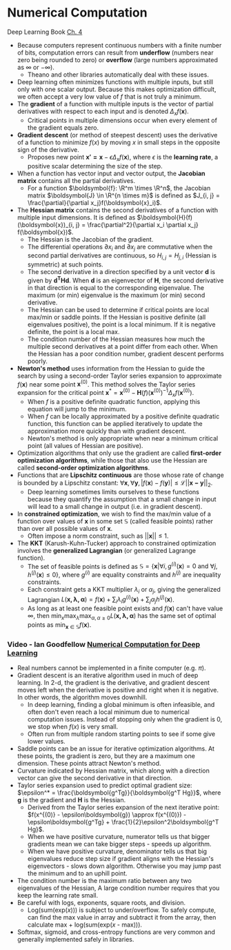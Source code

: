 # Numerical Computation

Deep Learning Book [Ch. 4](https://www.deeplearningbook.org/contents/numerical.html)

- Because computers represent continuous numbers with a finite number of bits, computation errors can result from **underflow** (numbers near zero being rounded to zero) or **overflow** (large numbers approximated as $\infty$ or $-\infty$).
  - Theano and other libraries automatically deal with these issues.
- Deep learning often minimizes functions with multiple inputs, but still only with one scalar output. Because this makes optimization difficult, we often accept a very low value of $f$ that is not truly a minimum.
- The **gradient** of a function with multiple inputs is the vector of partial derivatives with respect to each input and is denoted $\Delta_x f(\boldsymbol{x})$.
  - Critical points in multiple dimensions occur when every element of the gradient equals zero.
- **Gradient descent** (or method of steepest descent) uses the derivative of a function to minimize $f(x)$ by moving $x$ in small steps in the opposite sign of the derivative.
  - Proposes new point $\boldsymbol{x' = x} - \epsilon\Delta_x f(\boldsymbol{x})$, where $\epsilon$ is the **learning rate**, a positive scalar determining the size of the step.
- When a function has vector input and vector output, the **Jacobian matrix** contains all the partial derivatives.
  - For a function $\boldsymbol{f}: \R^m \times \R^n$, the Jacobian matrix $\boldsymbol{J} \in \R^{n \times m}$ is defined as $J_{i, j} = \frac{\partial}{\partial x_j}f(\boldsymbol{x}_i)$.
- The **Hessian matrix** contains the second derivatives of a function with multiple input dimensions. It is defined as $\boldsymbol{H}(f)(\boldsymbol{x})_{i, j} = \frac{\partial^2}{\partial x_i \partial x_j} f(\boldsymbol{x})$.
  - The Hessian is the Jacobian of the gradient.
  - The differential operations $\partial x_i$ and $\partial x_j$ are commutative when the second partial derivatives are continuous, so $H_{i, j} = H_{j, i}$ (Hessian is symmetric) at such points.
  - The second derivative in a direction specified by a unit vector $\boldsymbol{d}$ is given by $\boldsymbol{d^T H d}$. When $\boldsymbol{d}$ is an eigenvector of $\boldsymbol{H}$, the  second derivative in that direction is equal to the corresponding eigenvalue. The maximum (or min) eigenvalue is the maximum (or min) second derivative.
  - The Hessian can be used to determine if critical points are local max/min or saddle points. If the Hessian is positive definite (all eigenvalues positive), the point is a local minimum. If it is negative definite, the point is a local max.
  - The condition number of the Hessian measures how much the multiple second derivatives at a point differ from each other. When the Hessian has a poor condition number, gradient descent performs poorly.
- **Newton's method** uses information from the Hessian to guide the search by using a second-order Taylor series expansion to approximate $f(\boldsymbol{x})$ near some point $\boldsymbol{x}^{(0)}$. This method solves the Taylor series expansion for the critical point $\boldsymbol{x}^* = \boldsymbol{x}^{(0)} - \boldsymbol{H}(f)(\boldsymbol{x}^{(0)})^{-1}\Delta_x f(\boldsymbol{x}^{(0)})$.
  - When $f$ is a positive definite quadratic function, applying this equation will jump to the minimum.
  - When $f$ can be locally approximated by a positive definite quadratic function, this function can be applied iteratively to update the approximation more quickly than with gradient descent.
  - Newton's method is only appropriate when near a minimum critical point (all values of Hessian are positive).
- Optimization algorithms that only use the gradient are called **first-order optimization algorithms**, while those that also use the Hessian are called **second-order optimization algorithms**.
- Functions that are **Lipschitz continuous** are those whose rate of change is bounded by a Lipschitz constant: $\forall\boldsymbol{x}, \forall\boldsymbol{y}, |f(\boldsymbol{x}) - f(\boldsymbol{y})| \le \mathcal{L}||\boldsymbol{x - y}||_2$.
  - Deep learning sometimes limits ourselves to these functions because they quantify the assumption that a small change in input will lead to a small change in output (i.e. in gradient descent).
- In **constrained optimization**, we wish to find the max/min value of a function over values of $\boldsymbol{x}$ in some set $\mathbb{S}$ (called feasible points) rather than over all possible values of $\boldsymbol{x}$.
  - Often impose a norm constraint, such as $||\boldsymbol{x}|| \le 1$.
- The **KKT** (Karush-Kuhn-Tucker) approach to constrained optimization involves the **generalized Lagrangian** (or generalized Lagrange function).
  - The set of feasible points is defined as $\mathbb{S} = \{\boldsymbol{x} | \forall i, g^{(i)}(\boldsymbol{x}) = 0 \text{ and } \forall j, h^{(j)}(\boldsymbol{x}) \le 0\}$, where $g^{(i)}$ are equality constraints and $h^{(j)}$ are inequality constraints. 
  - Each constraint gets a KKT multiplier $\lambda_i$ or $\alpha_j$, giving the generalized Lagrangian $L(\boldsymbol{x, \lambda, \alpha}) = f(\boldsymbol{x}) + \sum_i \lambda_i g^{(i)}(\boldsymbol{x}) + \sum_j \alpha_j h^{(j)}(\boldsymbol{x})$.
  - As long as at least one feasible point exists and $f(\boldsymbol{x})$ can't have value $\infty$, then $\text{min}_x \text{max}_\lambda \text{max}_{\alpha, \alpha \ge 0} L(\boldsymbol{x, \lambda, \alpha})$ has the same set of optimal points as $\text{min}_{\boldsymbol{x} \in \mathbb{S}} f(\boldsymbol{x})$.

### Video - Ian Goodfellow [Numerical Computation for Deep Learning](https://www.youtube.com/watch?v=XlYD8jn1ayE&feature=emb_title)

- Real numbers cannot be implemented in a finite computer (e.g. $\pi$).
- Gradient descent is an iterative algorithm used in much of deep learning. In 2-d, the gradient is the derivative, and gradient descent moves left when the derivative is positive and right when it is negative. In other words, the algorithm moves downhill.
  - In deep learning, finding a global minimum is often infeasible, and often don't even reach a local minimum due to numerical computation issues. Instead of stopping only when the gradient is 0, we stop when $f(x)$ is very small.
  - Often run from multiple random starting points to see if some give lower values.
- Saddle points can be an issue for iterative optimization algorithms. At these points, the gradient is zero, but they are a maximum one dimension. These points attract Newton's method.
- Curvature indicated by Hessian matrix, which along with a direction vector can give the second derivative in that direction.
- Taylor series expansion used to predict optimal gradient size: $\epsilon^* = \frac{\boldsymbol{g^Tg}}{\boldsymbol{g^T Hg}}$, where $\boldsymbol{g}$ is the gradient and $\boldsymbol{H}$ is the Hessian.
  - Derived from the Taylor series expansion of the next iterative point: $f(x^{(0)} - \epsilon\boldsymbol{g}) \approx f(x^{(0)}) - \epsilon\boldsymbol{g^Tg} + \frac{1}{2}\epsilon^2\boldsymbol{g^T Hg}$.
  - When we have positive curvature, numerator tells us that bigger gradients mean we can take bigger steps - speeds up algorithm.
  - When we have positive curvature, denominator tells us that big eigenvalues reduce step size if gradient aligns with the Hessian's eigenvectors - slows down algorithm. Otherwise you may jump past the minimum and to an uphill point.
- The condition number is the maximum ratio between any two eigenvalues of the Hessian, A large condition number requires that you keep the learning rate small.
- Be careful with logs, exponents, square roots, and division.
  - Log(sum(exp($x$))) is subject to under/overflow. To safely compute, can find the max value in array and subtract it from the array, then calculate max + log(sum(exp($x$ - max))).
- Softmax, sigmoid, and cross-entropy functions are very common and generally implemented safely in libraries.


